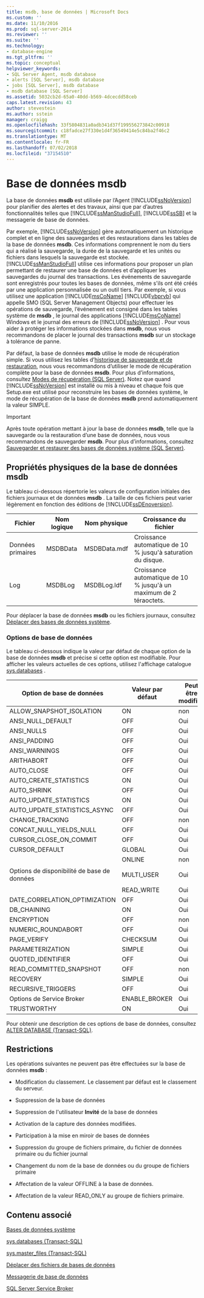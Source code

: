 ```yaml
---
title: msdb, base de données | Microsoft Docs
ms.custom: ''
ms.date: 11/10/2016
ms.prod: sql-server-2014
ms.reviewer: ''
ms.suite: ''
ms.technology:
- database-engine
ms.tgt_pltfrm: ''
ms.topic: conceptual
helpviewer_keywords:
- SQL Server Agent, msdb database
- alerts [SQL Server], msdb database
- jobs [SQL Server], msdb database
- msdb database [SQL Server]
ms.assetid: 5032cb2d-65a0-40dd-b569-4dcecdd58ceb
caps.latest.revision: 43
author: stevestein
ms.author: sstein
manager: craigg
ms.openlocfilehash: 33f5804831a0adb341d37f199556273842c00918
ms.sourcegitcommit: c18fadce27f330e1d4f36549414e5c84ba2f46c2
ms.translationtype: MT
ms.contentlocale: fr-FR
ms.lasthandoff: 07/02/2018
ms.locfileid: "37154510"
---
```

# <a name="msdb-database"></a>Base de données msdb
  La base de données **msdb** est utilisée par l’Agent [!INCLUDE[ssNoVersion](../../includes/ssnoversion-md.md)] pour planifier des alertes et des travaux, ainsi que par d’autres fonctionnalités telles que [!INCLUDE[ssManStudioFull](../../includes/ssmanstudiofull-md.md)], [!INCLUDE[ssSB](../../includes/sssb-md.md)] et la messagerie de base de données.  
  
 Par exemple, [!INCLUDE[ssNoVersion](../../includes/ssnoversion-md.md)] gère automatiquement un historique complet et en ligne des sauvegardes et des restaurations dans les tables de la base de données **msdb**. Ces informations comprennent le nom du tiers qui a réalisé la sauvegarde, la durée de la sauvegarde et les unités ou fichiers dans lesquels la sauvegarde est stockée. [!INCLUDE[ssManStudioFull](../../includes/ssmanstudiofull-md.md)] utilise ces informations pour proposer un plan permettant de restaurer une base de données et d’appliquer les sauvegardes du journal des transactions. Les événements de sauvegarde sont enregistrés pour toutes les bases de données, même s'ils ont été créés par une application personnalisée ou un outil tiers. Par exemple, si vous utilisez une application [!INCLUDE[msCoName](../../includes/msconame-md.md)] [!INCLUDE[vbprvb](../../includes/vbprvb-md.md)] qui appelle SMO (SQL Server Management Objects) pour effectuer les opérations de sauvegarde, l’événement est consigné dans les tables système de **msdb** , le journal des applications [!INCLUDE[msCoName](../../includes/msconame-md.md)] Windows et le journal des erreurs de [!INCLUDE[ssNoVersion](../../includes/ssnoversion-md.md)] . Pour vous aider à protéger les informations stockées dans **msdb**, nous vous recommandons de placer le journal des transactions **msdb** sur un stockage à tolérance de panne.  
  
 Par défaut, la base de données **msdb** utilise le mode de récupération simple. Si vous utilisez les tables d’[historique de sauvegarde et de restauration](../backup-restore/backup-history-and-header-information-sql-server.md), nous vous recommandons d’utiliser le mode de récupération complète pour la base de données **msdb**. Pour plus d’informations, consultez [Modes de récupération &#40;SQL Server&#41;](../backup-restore/recovery-models-sql-server.md). Notez que quand [!INCLUDE[ssNoVersion](../../includes/ssnoversion-md.md)] est installé ou mis à niveau et chaque fois que Setup.exe est utilisé pour reconstruire les bases de données système, le mode de récupération de la base de données **msdb** prend automatiquement la valeur SIMPLE.  
  
> [!IMPORTANT]  
>  Après toute opération mettant à jour la base de données **msdb**, telle que la sauvegarde ou la restauration d’une base de données, nous vous recommandons de sauvegarder **msdb**. Pour plus d’informations, consultez [Sauvegarder et restaurer des bases de données système &#40;SQL Server&#41;](../backup-restore/back-up-and-restore-of-system-databases-sql-server.md).  
  
## <a name="physical-properties-of-msdb"></a>Propriétés physiques de la base de données msdb  
 Le tableau ci-dessous répertorie les valeurs de configuration initiales des fichiers journaux et de données **msdb** . La taille de ces fichiers peut varier légèrement en fonction des éditions de [!INCLUDE[ssDEnoversion](../../includes/ssdenoversion-md.md)].  
  
|Fichier|Nom logique|Nom physique|Croissance du fichier|  
|----------|------------------|-------------------|-----------------|  
|Données primaires|MSDBData|MSDBData.mdf|Croissance automatique de 10 % jusqu'à saturation du disque.|  
|Log|MSDBLog|MSDBLog.ldf|Croissance automatique de 10 % jusqu'à un maximum de 2 téraoctets.|  
  
 Pour déplacer la base de données **msdb** ou les fichiers journaux, consultez [Déplacer des bases de données système](move-system-databases.md).  
  
### <a name="database-options"></a>Options de base de données  
 Le tableau ci-dessous indique la valeur par défaut de chaque option de la base de données **msdb** et précise si cette option est modifiable. Pour afficher les valeurs actuelles de ces options, utilisez l'affichage catalogue [sys.databases](/sql/relational-databases/system-catalog-views/sys-databases-transact-sql) .  
  
|Option de base de données|Valeur par défaut|Peut être modifiée|  
|---------------------|-------------------|---------------------|  
|ALLOW_SNAPSHOT_ISOLATION|ON|non|  
|ANSI_NULL_DEFAULT|OFF|Oui|  
|ANSI_NULLS|OFF|Oui|  
|ANSI_PADDING|OFF|Oui|  
|ANSI_WARNINGS|OFF|Oui|  
|ARITHABORT|OFF|Oui|  
|AUTO_CLOSE|OFF|Oui|  
|AUTO_CREATE_STATISTICS|ON|Oui|  
|AUTO_SHRINK|OFF|Oui|  
|AUTO_UPDATE_STATISTICS|ON|Oui|  
|AUTO_UPDATE_STATISTICS_ASYNC|OFF|Oui|  
|CHANGE_TRACKING|OFF|non|  
|CONCAT_NULL_YIELDS_NULL|OFF|Oui|  
|CURSOR_CLOSE_ON_COMMIT|OFF|Oui|  
|CURSOR_DEFAULT|GLOBAL|Oui|  
|Options de disponibilité de base de données|ONLINE<br /><br /> MULTI_USER<br /><br /> READ_WRITE|non<br /><br /> Oui<br /><br /> Oui|  
|DATE_CORRELATION_OPTIMIZATION|OFF|Oui|  
|DB_CHAINING|ON|Oui|  
|ENCRYPTION|OFF|non|  
|NUMERIC_ROUNDABORT|OFF|Oui|  
|PAGE_VERIFY|CHECKSUM|Oui|  
|PARAMETERIZATION|SIMPLE|Oui|  
|QUOTED_IDENTIFIER|OFF|Oui|  
|READ_COMMITTED_SNAPSHOT|OFF|non|  
|RECOVERY|SIMPLE|Oui|  
|RECURSIVE_TRIGGERS|OFF|Oui|  
|Options de Service Broker|ENABLE_BROKER|Oui|  
|TRUSTWORTHY|ON|Oui|  
  
 Pour obtenir une description de ces options de base de données, consultez [ALTER DATABASE &#40;Transact-SQL&#41;](/sql/t-sql/statements/alter-database-transact-sql).  
  
## <a name="restrictions"></a>Restrictions  
 Les opérations suivantes ne peuvent pas être effectuées sur la base de données **msdb** :  
  
-   Modification du classement. Le classement par défaut est le classement du serveur.  
  
-   Suppression de la base de données  
  
-   Suppression de l'utilisateur **Invité** de la base de données  
  
-   Activation de la capture des données modifiées.  
  
-   Participation à la mise en miroir de bases de données  
  
-   Suppression du groupe de fichiers primaire, du fichier de données primaire ou du fichier journal  
  
-   Changement du nom de la base de données ou du groupe de fichiers primaire  
  
-   Affectation de la valeur OFFLINE à la base de données.  
  
-   Affectation de la valeur READ_ONLY au groupe de fichiers primaire.  
  
## <a name="related-content"></a>Contenu associé  
 [Bases de données système](system-databases.md)  
  
 [sys.databases &#40;Transact-SQL&#41;](/sql/relational-databases/system-catalog-views/sys-databases-transact-sql)  
  
 [sys.master_files &#40;Transact-SQL&#41;](/sql/relational-databases/system-catalog-views/sys-master-files-transact-sql)  
  
 [Déplacer des fichiers de bases de données](move-database-files.md)  
  
 [Messagerie de base de données](../database-mail/database-mail.md)  
  
 [SQL Server Service Broker](../../database-engine/configure-windows/sql-server-service-broker.md)  
  
  
